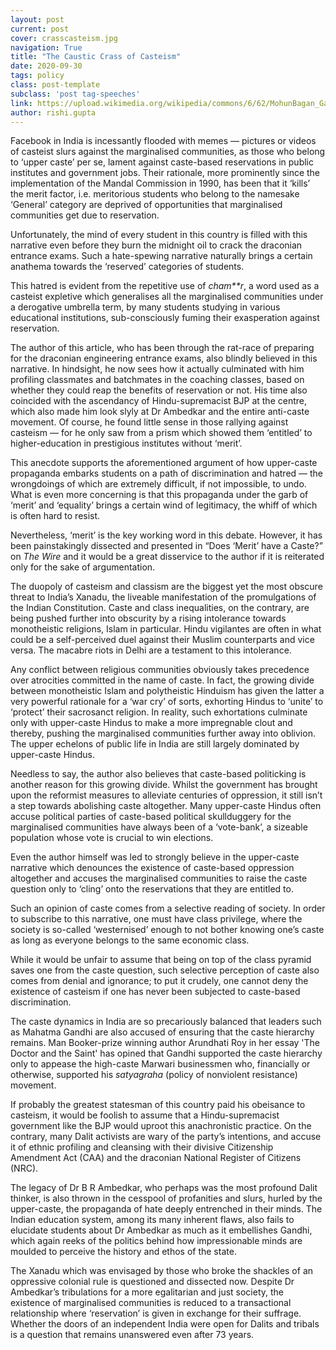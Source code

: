 ```yaml
---
layout: post
current: post
cover: crasscasteism.jpg
navigation: True
title: "The Caustic Crass of Casteism"
date: 2020-09-30
tags: policy
class: post-template
subclass: 'post tag-speeches'
link: https://upload.wikimedia.org/wikipedia/commons/6/62/MohunBagan_Gallery_communal_harmony_message.jpg
author: rishi.gupta
---
```

Facebook in India is incessantly flooded with memes — pictures or videos of casteist slurs against the marginalised communities, as those who belong to ‘upper caste’ per se, lament against caste-based reservations in public institutes and government jobs. Their rationale, more prominently since the implementation of the Mandal Commission in 1990, has been that it ‘kills’ the merit factor, i.e. meritorious students who belong to the namesake ‘General’ category are deprived of opportunities that marginalised communities get due to reservation.

Unfortunately, the mind of every student in this country is filled with this narrative even before they burn the midnight oil to crack the draconian entrance exams. Such a hate-spewing narrative naturally brings a certain anathema towards the ‘reserved’ categories of students.

This hatred is evident from the repetitive use of *cham**r*, a word used as a casteist expletive which generalises all the marginalised communities under a derogative umbrella term, by many students studying in various educational institutions, sub-consciously fuming their exasperation against reservation.

The author of this article, who has been through the rat-race of preparing for the draconian engineering entrance exams, also blindly believed in this narrative. In hindsight, he now sees how it actually culminated with him profiling classmates and batchmates in the coaching classes, based on whether they could reap the benefits of reservation or not. His time also coincided with the ascendancy of Hindu-supremacist BJP at the centre, which also made him look slyly at Dr Ambedkar and the entire anti-caste movement. Of course, he found little sense in those rallying against casteism — for he only saw from a prism which showed them ‘entitled’ to higher-education in prestigious institutes without ‘merit’.

This anecdote supports the aforementioned argument of how upper-caste propaganda embarks students on a path of discrimination and hatred — the wrongdoings of which are extremely difficult, if not impossible, to undo. What is even more concerning is that this propaganda under the garb of ‘merit’ and ‘equality’ brings a certain wind of legitimacy, the whiff of which is often hard to resist.

Nevertheless, ‘merit’ is the key working word in this debate. However, it has been painstakingly dissected and presented in “Does ‘Merit’ have a Caste?” on *The Wire* and it would be a great disservice to the author if it is reiterated only for the sake of argumentation.

The duopoly of casteism and classism are the biggest yet the most obscure threat to India’s Xanadu, the liveable manifestation of the promulgations of the Indian Constitution. Caste and class inequalities, on the contrary, are being pushed further into obscurity by a rising intolerance towards monotheistic religions, Islam in particular. Hindu vigilantes are often in what could be a self-perceived duel against their Muslim counterparts and vice versa. The macabre riots in Delhi are a testament to this intolerance.

Any conflict between religious communities obviously takes precedence over atrocities committed in the name of caste. In fact, the growing divide between monotheistic Islam and polytheistic Hinduism has given the latter a very powerful rationale for a ‘war cry’ of sorts, exhorting Hindus to ‘unite’ to ‘protect’ their sacrosanct religion. In reality, such exhortations culminate only with upper-caste Hindus to make a more impregnable clout and thereby, pushing the marginalised communities further away into oblivion. The upper echelons of public life in India are still largely dominated by upper-caste Hindus.

Needless to say, the author also believes that caste-based politicking is another reason for this growing divide. Whilst the government has brought upon the reformist measures to alleviate centuries of oppression, it still isn’t a step towards abolishing caste altogether. Many upper-caste Hindus often accuse political parties of caste-based political skullduggery for the marginalised communities have always been of a ‘vote-bank’, a sizeable population whose vote is crucial to win elections.

Even the author himself was led to strongly believe in the upper-caste narrative which denounces the existence of caste-based oppression altogether and accuses the marginalised communities to raise the caste question only to ‘cling’ onto the reservations that they are entitled to.

Such an opinion of caste comes from a selective reading of society. In order to subscribe to this narrative, one must have class privilege, where the society is so-called ‘westernised’ enough to not bother knowing one’s caste as long as everyone belongs to the same economic class.

While it would be unfair to assume that being on top of the class pyramid saves one from the caste question, such selective perception of caste also comes from denial and ignorance; to put it crudely, one cannot deny the existence of casteism if one has never been subjected to caste-based discrimination.

The caste dynamics in India are so precariously balanced that leaders such as Mahatma Gandhi are also accused of ensuring that the caste hierarchy remains. Man Booker-prize winning author Arundhati Roy in her essay 'The Doctor and the Saint' has opined that Gandhi supported the caste hierarchy only to appease the high-caste Marwari businessmen who, financially or otherwise, supported his *satyagraha* (policy of nonviolent resistance) movement.

If probably the greatest statesman of this country paid his obeisance to casteism, it would be foolish to assume that a Hindu-supremacist government like the BJP would uproot this anachronistic practice. On the contrary, many Dalit activists are wary of the party’s intentions, and accuse it of ethnic profiling and cleansing with their divisive Citizenship Amendment Act (CAA) and the draconian National Register of Citizens (NRC).

The legacy of Dr B R Ambedkar, who perhaps was the most profound Dalit thinker, is also thrown in the cesspool of profanities and slurs, hurled by the upper-caste, the propaganda of hate deeply entrenched in their minds. The Indian education system, among its many inherent flaws, also fails to elucidate students about Dr Ambedkar as much as it embellishes Gandhi, which again reeks of the politics behind how impressionable minds are moulded to perceive the history and ethos of the state.

The Xanadu which was envisaged by those who broke the shackles of an oppressive colonial rule is questioned and dissected now. Despite Dr Ambedkar’s tribulations for a more egalitarian and just society, the existence of marginalised communities is reduced to a transactional relationship where ‘reservation’ is given in exchange for their suffrage. Whether the doors of an independent India were open for Dalits and tribals is a question that remains unanswered even after 73 years.
